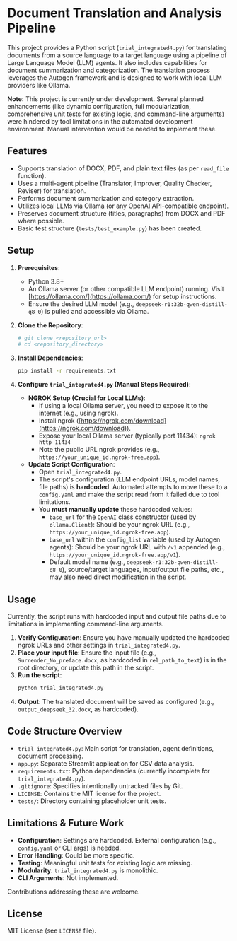 # Document Translation and Analysis Pipeline

This project provides a Python script (`trial_integrated4.py`) for translating documents from a source language to a target language using a pipeline of Large Language Model (LLM) agents. It also includes capabilities for document summarization and categorization. The translation process leverages the Autogen framework and is designed to work with local LLM providers like Ollama.

**Note:** This project is currently under development. Several planned enhancements (like dynamic configuration, full modularization, comprehensive unit tests for existing logic, and command-line arguments) were hindered by tool limitations in the automated development environment. Manual intervention would be needed to implement these.

## Features

*   Supports translation of DOCX, PDF, and plain text files (as per `read_file` function).
*   Uses a multi-agent pipeline (Translator, Improver, Quality Checker, Reviser) for translation.
*   Performs document summarization and category extraction.
*   Utilizes local LLMs via Ollama (or any OpenAI API-compatible endpoint).
*   Preserves document structure (titles, paragraphs) from DOCX and PDF where possible.
*   Basic test structure (`tests/test_example.py`) has been created.

## Setup

1.  **Prerequisites**:
    *   Python 3.8+
    *   An Ollama server (or other compatible LLM endpoint) running. Visit [https://ollama.com/](https://ollama.com/) for setup instructions.
    *   Ensure the desired LLM model (e.g., `deepseek-r1:32b-qwen-distill-q8_0`) is pulled and accessible via Ollama.

2.  **Clone the Repository**:
    ```bash
    # git clone <repository_url>
    # cd <repository_directory>
    ```

3.  **Install Dependencies**:
    ```bash
    pip install -r requirements.txt
    ```

4.  **Configure `trial_integrated4.py` (Manual Steps Required)**:
    *   **NGROK Setup (Crucial for Local LLMs)**:
        *   If using a local Ollama server, you need to expose it to the internet (e.g., using ngrok).
        *   Install ngrok ([https://ngrok.com/download](https://ngrok.com/download)).
        *   Expose your local Ollama server (typically port 11434): `ngrok http 11434`
        *   Note the public URL ngrok provides (e.g., `https://your_unique_id.ngrok-free.app`).
    *   **Update Script Configuration**:
        *   Open `trial_integrated4.py`.
        *   The script's configuration (LLM endpoint URLs, model names, file paths) is **hardcoded**. Automated attempts to move these to a `config.yaml` and make the script read from it failed due to tool limitations.
        *   You **must manually update** these hardcoded values:
            *   `base_url` for the `OpenAI` class constructor (used by `ollama.Client`): Should be your ngrok URL (e.g., `https://your_unique_id.ngrok-free.app`).
            *   `base_url` within the `config_list` variable (used by Autogen agents): Should be your ngrok URL with `/v1` appended (e.g., `https://your_unique_id.ngrok-free.app/v1`).
            *   Default model name (e.g., `deepseek-r1:32b-qwen-distill-q8_0`), source/target languages, input/output file paths, etc., may also need direct modification in the script.

## Usage

Currently, the script runs with hardcoded input and output file paths due to limitations in implementing command-line arguments.

1.  **Verify Configuration**: Ensure you have manually updated the hardcoded ngrok URLs and other settings in `trial_integrated4.py`.
2.  **Place your input file**: Ensure the input file (e.g., `Surrender_No_preface.docx`, as hardcoded in `rel_path_to_text`) is in the root directory, or update this path in the script.
3.  **Run the script**:
    ```bash
    python trial_integrated4.py
    ```
4.  **Output**: The translated document will be saved as configured (e.g., `output_deepseek_32.docx`, as hardcoded).

## Code Structure Overview

*   `trial_integrated4.py`: Main script for translation, agent definitions, document processing.
*   `app.py`: Separate Streamlit application for CSV data analysis.
*   `requirements.txt`: Python dependencies (currently incomplete for `trial_integrated4.py`).
*   `.gitignore`: Specifies intentionally untracked files by Git.
*   `LICENSE`: Contains the MIT license for the project.
*   `tests/`: Directory containing placeholder unit tests.

## Limitations & Future Work

*   **Configuration**: Settings are hardcoded. External configuration (e.g., `config.yaml` or CLI args) is needed.
*   **Error Handling**: Could be more specific.
*   **Testing**: Meaningful unit tests for existing logic are missing.
*   **Modularity**: `trial_integrated4.py` is monolithic.
*   **CLI Arguments**: Not implemented.

Contributions addressing these are welcome.

## License

MIT License (see `LICENSE` file).

